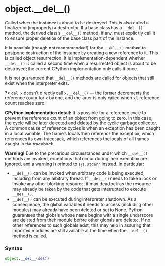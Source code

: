 # object.\_\_del\_\_()

Called when the instance is about to be destroyed. This is also called a finalizer or (improperly) a destructor. If a base class has a `__del__()` method, the derived class’s `__del__()` method, if any, must explicitly call it to ensure proper deletion of the base class part of the instance.

It is possible (though not recommended!) for the `__del__()` method to postpone destruction of the instance by creating a new reference to it. This is called object resurrection. It is implementation-dependent whether `__del__()` is called a second time when a resurrected object is about to be destroyed; the current CPython implementation only calls it once.

It is not guaranteed that `__del__()` methods are called for objects that still exist when the interpreter exits.

?> `del x` doesn’t directly call `x.__del__()` — the former decrements the reference count for `x` by one, and the latter is only called when `x`’s reference count reaches zero.

**CPython implementation detail:** It is possible for a reference cycle to prevent the reference count of an object from going to zero. In this case, the cycle will be later detected and deleted by the cyclic garbage collector. A common cause of reference cycles is when an exception has been caught in a local variable. The frame’s locals then reference the exception, which references its own traceback, which references the locals of all frames caught in the traceback.

**Warning!** Due to the precarious circumstances under which `__del__()` methods are invoked, exceptions that occur during their execution are ignored, and a warning is printed to [`sys.stderr`](/modules/sys/stderr.md) instead. In particular:  
* `__del__()` can be invoked when arbitrary code is being executed, including from any arbitrary thread. If `__del__()` needs to take a lock or invoke any other blocking resource, it may deadlock as the resource may already be taken by the code that gets interrupted to execute `__del__()`.  
* `__del__()` can be executed during interpreter shutdown. As a consequence, the global variables it needs to access (including other modules) may already have been deleted or set to None. Python guarantees that globals whose name begins with a single underscore are deleted from their module before other globals are deleted. If no other references to such globals exist, this may help in assuring that imported modules are still available at the time when the `__del__()` method is called.

### Syntax

```python
object.__del__(self)
```
